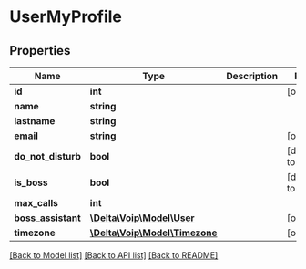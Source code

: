 # UserMyProfile

## Properties
Name | Type | Description | Notes
------------ | ------------- | ------------- | -------------
**id** | **int** |  | [optional] 
**name** | **string** |  | 
**lastname** | **string** |  | 
**email** | **string** |  | [optional] 
**do_not_disturb** | **bool** |  | [default to false]
**is_boss** | **bool** |  | [default to false]
**max_calls** | **int** |  | 
**boss_assistant** | [**\Delta\Voip\Model\User**](User.md) |  | [optional] 
**timezone** | [**\Delta\Voip\Model\Timezone**](Timezone.md) |  | [optional] 

[[Back to Model list]](../README.md#documentation-for-models) [[Back to API list]](../README.md#documentation-for-api-endpoints) [[Back to README]](../README.md)


